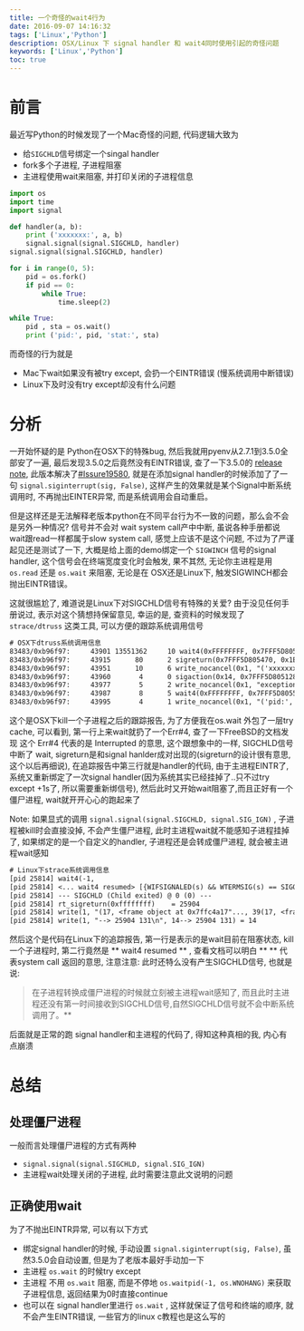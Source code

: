 ```yaml
---
title: 一个奇怪的wait4行为
date: 2016-09-07 14:16:32
tags: ['Linux','Python']
description: OSX/Linux 下 signal handler 和 wait4同时使用引起的奇怪问题
keywords: ['Linux','Python']
toc: true
---
```



# 前言

最近写Python的时候发现了一个Mac奇怪的问题, 代码逻辑大致为

+ 给`SIGCHLD`信号绑定一个singal handler
+ fork多个子进程, 子进程阻塞
+ 主进程使用wait来阻塞, 并打印关闭的子进程信息


```python
import os
import time
import signal

def handler(a, b):
    print ('xxxxxxx:', a, b)
    signal.signal(signal.SIGCHLD, handler)
signal.signal(signal.SIGCHLD, handler)

for i in range(0, 5):
    pid = os.fork()
    if pid == 0:
        while True:
            time.sleep(2)

while True:
    pid , sta = os.wait()
    print ('pid:', pid, 'stat:', sta)

```

而奇怪的行为就是

+ Mac下wait如果没有被try except, 会扔一个EINTR错误 (慢系统调用中断错误)
+ Linux下及时没有try except却没有什么问题

# 分析

一开始怀疑的是 Python在OSX下的特殊bug, 然后我就用pyenv从2.7.1到3.5.0全部安了一遍, 最后发现3.5.0之后竟然没有EINTR错误, 查了一下3.5.0的 [release note](https://docs.python.org/3.5/whatsnew/changelog.html#python-3-5-0-final), 此版本解决了[#Issure19580](http://bugs.python.org/issue19850), 就是在添加signal handler的时候添加了了一句 `signal.siginterrupt(sig, False)`, 这样产生的效果就是某个Signal中断系统调用时, 不再抛出EINTER异常, 而是系统调用会自动重启。


但是这样还是无法解释老版本python在不同平台行为不一致的问题，那么会不会是另外一种情况? 信号并不会对 wait system call产中中断, 虽说各种手册都说wait跟read一样都属于slow system call, 感觉上应该不是这个问题, 不过为了严谨起见还是测试了一下, 大概是给上面的demo绑定一个 `SIGWINCH` 信号的signal handler, 这个信号会在终端宽度变化时会触发, 果不其然, 无论你主进程是用 `os.read` 还是 `os.wait` 来阻塞, 无论是在 OSX还是Linux下, 触发SIGWINCH都会抛出EINTR错误。


这就很尴尬了, 难道说是Linux下对SIGCHLD信号有特殊的关爱? 由于没见任何手册说过, 表示对这个猜想持保留意见, 幸运的是, 查资料的时候发现了 `strace/dtruss` 这类工具, 可以方便的跟踪系统调用信号 


```txt
# OSX下dtruss系统调用信息
83483/0xb96f97:     43901 13551362     10 wait4(0xFFFFFFFF, 0x7FFF5D80553C, 0x0)                 = -1 Err#4
83483/0xb96f97:     43915      80      2 sigreturn(0x7FFF5D805470, 0x1E, 0x0)            = 0 Err#-2
83483/0xb96f97:     43951      10      6 write_nocancel(0x1, "('xxxxxxx:', 20, <frame object at 0x102970c90>)\n\0", 0x30)                = 48 0
83483/0xb96f97:     43960       4      0 sigaction(0x14, 0x7FFF5D805128, 0x7FFF5D805150)                 = 0 0
83483/0xb96f97:     43977       5      2 write_nocancel(0x1, "exception\n\0", 0xA)               = 10 0
83483/0xb96f97:     43987       8      5 wait4(0xFFFFFFFF, 0x7FFF5D80553C, 0x0)          = 83520 0
83483/0xb96f97:     43995       4      1 write_nocancel(0x1, "('pid:', 83520, 'stat:', 9)\n\0", 0x1C)            = 28 0
```

这个是OSX下kill一个子进程之后的跟踪报告, 为了方便我在os.wait 外包了一层try cache, 可以看到, 第一行上来wait就扔了一个Err#4, 查了一下FreeBSD的文档发现 这个 Err#4 代表的是 Interrupted 的意思, 这个跟想象中的一样, SIGCHLD信号中断了 wait, sigreturn是和signal hanlder成对出现的(sigreturn的设计很有意思, 这个以后再细说), 在追踪报告中第三行就是handler的代码, 由于主进程EINTR了, 系统又重新绑定了一次signal handler(因为系统其实已经挂掉了..只不过try except +1s了, 所以需要重新绑信号), 然后此时又开始wait阻塞了,而且正好有一个僵尸进程, wait就开开心心的跑起来了

Note: 如果显式的调用 `signal.signal(signal.SIGCHLD, signal.SIG_IGN)` , 子进程被kill时会直接没掉, 不会产生僵尸进程, 此时主进程wait就不能感知子进程挂掉了, 如果绑定的是一个自定义的handler, 子进程还是会转成僵尸进程, 就会被主进程wait感知


```txt
# Linux下strace系统调用信息
[pid 25814] wait4(-1,
[pid 25814] <... wait4 resumed> [{WIFSIGNALED(s) && WTERMSIG(s) == SIGQUIT && WCOREDUMP(s)}], 0, NULL) = 25904
[pid 25814] --- SIGCHLD (Child exited) @ 0 (0) ---
[pid 25814] rt_sigreturn(0xffffffff)    = 25904
[pid 25814] write(1, "(17, <frame object at 0x7ffc4a17"..., 39(17, <frame object at 0x7ffc4a171910>)) = 39
[pid 25814] write(1, "--> 25904 131\n", 14--> 25904 131) = 14
```

然后这个是代码在Linux下的追踪报告, 第一行是表示的是wait目前在阻塞状态, kill一个子进程时, 第二行竟然是 ** wait4 resumed ** , 查看文档可以明白 ** <xxxx resumed> ** 代表system call 返回的意思, 注意注意: 此时还特么没有产生SIGCHLD信号, 也就是说:

> 在子进程转换成僵尸进程的时候就立刻被主进程wait感知了, 而且此时主进程还没有第一时间接收到SIGCHLD信号,自然SIGCHLD信号就不会中断系统调用了。** 

后面就是正常的跑 signal handler和主进程的代码了, 得知这种真相的我, 内心有点崩溃


# 总结


## 处理僵尸进程

一般而言处理僵尸进程的方式有两种

+ `signal.signal(signal.SIGCHLD, signal.SIG_IGN)`
+ 主进程wait处理关闭的子进程, 此时需要注意此文说明的问题


## 正确使用wait

为了不抛出EINTR异常, 可以有以下方式

+ 绑定signal handler的时候, 手动设置 `signal.siginterrupt(sig, False)`, 虽然3.5.0会自动设置, 但是为了老版本最好手动加一下
+ 主进程 `os.wait` 的时候try except
+ 主进程 不用 `os.wait` 阻塞, 而是不停地 `os.waitpid(-1, os.WNOHANG)` 来获取子进程信息, 返回结果为0时直接continue
+ 也可以在 signal handler里进行 `os.wait` , 这样就保证了信号和终端的顺序, 就不会产生EINTR错误, 一些官方的linux c教程也是这么写的



